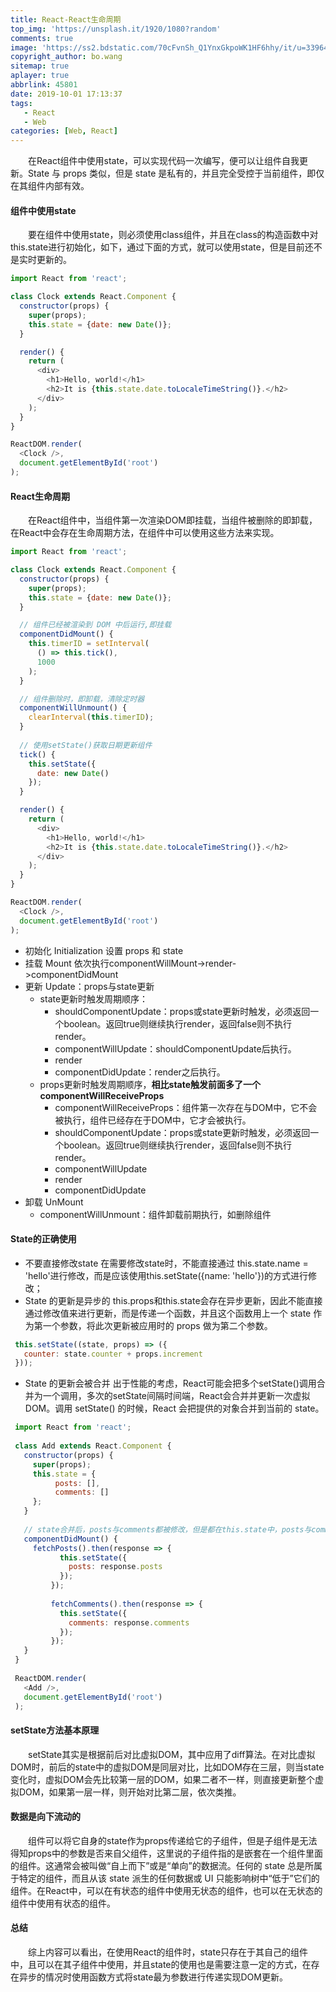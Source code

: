 ```yaml
---
title: React-React生命周期
top_img: 'https://unsplash.it/1920/1080?random'
comments: true
image: 'https://ss2.bdstatic.com/70cFvnSh_Q1YnxGkpoWK1HF6hhy/it/u=3396435274,4251997814&fm=26&gp=0.jpg'
copyright_author: bo.wang
sitemap: true
aplayer: true
abbrlink: 45801
date: 2019-10-01 17:13:37
tags: 
   - React
   - Web
categories: [Web, React]
---
```


&emsp;&emsp;在React组件中使用state，可以实现代码一次编写，便可以让组件自我更新。State 与 props 类似，但是 state 是私有的，并且完全受控于当前组件，即仅在其组件内部有效。

#### 组件中使用state

&emsp;&emsp;要在组件中使用state，则必须使用class组件，并且在class的构造函数中对this.state进行初始化，如下，通过下面的方式，就可以使用state，但是目前还不是实时更新的。

```javascript
import React from 'react';

class Clock extends React.Component {
  constructor(props) {
    super(props);
    this.state = {date: new Date()};
  }

  render() {
    return (
      <div>
        <h1>Hello, world!</h1>
        <h2>It is {this.state.date.toLocaleTimeString()}.</h2>
      </div>
    );
  }
}

ReactDOM.render(
  <Clock />,
  document.getElementById('root')
);
```

#### React生命周期

&emsp;&emsp;在React组件中，当组件第一次渲染DOM即挂载，当组件被删除的即卸载，在React中会存在生命周期方法，在组件中可以使用这些方法来实现。

```javascript
import React from 'react';

class Clock extends React.Component {
  constructor(props) {
    super(props);
    this.state = {date: new Date()};
  }

  // 组件已经被渲染到 DOM 中后运行,即挂载
  componentDidMount() {
    this.timerID = setInterval(
      () => this.tick(),
      1000
    );
  }

  // 组件删除时，即卸载，清除定时器
  componentWillUnmount() {
    clearInterval(this.timerID);
  }
  
  // 使用setState()获取日期更新组件
  tick() {
    this.setState({
      date: new Date()
    });
  }

  render() {
    return (
      <div>
        <h1>Hello, world!</h1>
        <h2>It is {this.state.date.toLocaleTimeString()}.</h2>
      </div>
    );
  }
}

ReactDOM.render(
  <Clock />,
  document.getElementById('root')
);
```
   - 初始化 Initialization
        设置 props 和 state
   - 挂载 Mount
        依次执行componentWillMount->render->componentDidMount
   - 更新 Update：props与state更新
        - state更新时触发周期顺序：
            - shouldComponentUpdate：props或state更新时触发，必须返回一个boolean。返回true则继续执行render，返回false则不执行render。
            - componentWillUpdate：shouldComponentUpdate后执行。
            - render
            - componentDidUpdate：render之后执行。
        - props更新时触发周期顺序，**相比state触发前面多了一个componentWillReceiveProps**
            - componentWillReceiveProps：组件第一次存在与DOM中，它不会被执行，组件已经存在于DOM中，它才会被执行。  
            - shouldComponentUpdate：props或state更新时触发，必须返回一个boolean。返回true则继续执行render，返回false则不执行render。
            - componentWillUpdate
            - render
            - componentDidUpdate
   - 卸载 UnMount
        - componentWillUnmount：组件卸载前期执行，如删除组件

#### State的正确使用

   - 不要直接修改state
    在需要修改state时，不能直接通过 this.state.name = 'hello'进行修改，而是应该使用this.setState({name: 'hello'})的方式进行修改；
   - State 的更新是异步的
    this.props和this.state会存在异步更新，因此不能直接通过修改值来进行更新，而是传递一个函数，并且这个函数用上一个 state 作为第一个参数，将此次更新被应用时的 props 做为第二个参数。
   ```javascript
    this.setState((state, props) => ({
      counter: state.counter + props.increment
    }));
   ```
   - State 的更新会被合并
    出于性能的考虑，React可能会把多个setState()调用合并为一个调用，多次的setState间隔时间端，React会合并并更新一次虚拟DOM。调用 setState() 的时候，React 会把提供的对象合并到当前的 state。
    
   ```javascript
    import React from 'react';
    
    class Add extends React.Component {
      constructor(props) {
        super(props);
        this.state = {
             posts: [],
             comments: []
        };
      }
    
      // state合并后，posts与comments都被修改，但是都在this.state中，posts与comments二者是互不影响的。
      componentDidMount() {
        fetchPosts().then(response => {
              this.setState({
                posts: response.posts
              });
            });
        
            fetchComments().then(response => {
              this.setState({
                comments: response.comments
              });
            });
      }
    }
    
    ReactDOM.render(
      <Add />,
      document.getElementById('root')
    );
   ```
#### setState方法基本原理

&emsp;&emsp;setState其实是根据前后对比虚拟DOM，其中应用了diff算法。在对比虚拟DOM时，前后的state中的虚拟DOM是同层对比，比如DOM存在三层，则当state变化时，虚拟DOM会先比较第一层的DOM，如果二者不一样，则直接更新整个虚拟DOM，如果第一层一样，则开始对比第二层，依次类推。

#### 数据是向下流动的

&emsp;&emsp;组件可以将它自身的state作为props传递给它的子组件，但是子组件是无法得知props中的参数是否来自父组件，这里说的子组件指的是嵌套在一个组件里面的组件。这通常会被叫做“自上而下”或是“单向”的数据流。任何的 state 总是所属于特定的组件，而且从该 state 派生的任何数据或 UI 只能影响树中“低于”它们的组件。在React中，可以在有状态的组件中使用无状态的组件，也可以在无状态的组件中使用有状态的组件。

#### 总结

&emsp;&emsp;综上内容可以看出，在使用React的组件时，state只存在于其自己的组件中，且可以在其子组件中使用，并且state的使用也是需要注意一定的方式，在存在异步的情况时使用函数方式将state最为参数进行传递实现DOM更新。
